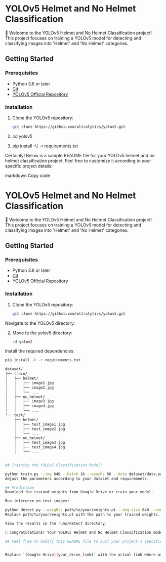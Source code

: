 # YOLOv5 Helmet and No Helmet Classification

🚀 Welcome to the YOLOv5 Helmet and No Helmet Classification project! This project focuses on training a YOLOv5 model for detecting and classifying images into 'Helmet' and 'No Helmet' categories.

## Getting Started

### Prerequisites

- Python 3.8 or later
- [Git](https://git-scm.com/)
- [YOLOv5 Official Repository](https://github.com/ultralytics/yolov5)

### Installation

1. Clone the YOLOv5 repository:

   ```bash
   git clone https://github.com/ultralytics/yolov5.git
   
2. cd yolov5
3. pip install -U -r requirements.txt


Certainly! Below is a sample README file for your YOLOv5 helmet and no helmet classification project. Feel free to customize it according to your specific project details:

markdown
Copy code
# YOLOv5 Helmet and No Helmet Classification

🚀 Welcome to the YOLOv5 Helmet and No Helmet Classification project! This project focuses on training a YOLOv5 model for detecting and classifying images into 'Helmet' and 'No Helmet' categories.

## Getting Started

### Prerequisites

- Python 3.8 or later
- [Git](https://git-scm.com/)
- [YOLOv5 Official Repository](https://github.com/ultralytics/yolov5)

### Installation

1. Clone the YOLOv5 repository:

   ```bash
   git clone https://github.com/ultralytics/yolov5.git
Navigate to the YOLOv5 directory:

2. Move to the yolov5 directory:

   ```bash
   cd yolov5
Install the required dependencies:

```bash
pip install -U -r requirements.txt

dataset/
├── train/
│   ├── helmet/
│   │   ├── image1.jpg
│   │   ├── image2.jpg
│   │   └── ...
│   ├── no_helmet/
│   │   ├── image3.jpg
│   │   ├── image4.jpg
│   │   └── ...
└── test/
    ├── helmet/
    │   ├── test_image1.jpg
    │   ├── test_image2.jpg
    │   └── ...
    ├── no_helmet/
    │   ├── test_image3.jpg
    │   ├── test_image4.jpg
    │   └── ...


## Training the YOLOv5 Classification Model:

python train.py --img 640 --batch 16 --epochs 50 --data dataset/data.yaml --cfg models/yolov5s.yaml --weights '' --name helmet_detection
Adjust the parameters according to your dataset and requirements.

## Prediction
Download the trained weights from Google Drive or train your model.

Run inference on test images:

python detect.py --weights path/to/your/weights.pt --img-size 640 --conf 0.5 --source dataset/test/
Replace path/to/your/weights.pt with the path to your trained weights.

View the results in the runs/detect directory.

🎉 Congratulations! Your YOLOv5 Helmet and No Helmet Classification model is ready to go!

## Feel free to modify this README file to suit your project's specifics. Happy coding! 🤖✨


Replace `[Google Drive](your_drive_link)` with the actual link where users can download

